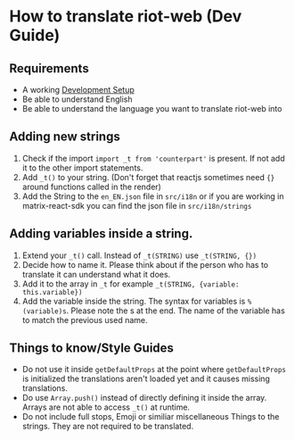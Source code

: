# How to translate riot-web (Dev Guide)

## Requirements

- A working [Development Setup](../../#setting-up-a-dev-environment)
- Be able to understand English
- Be able to understand the language you want to translate riot-web into

## Adding new strings

1. Check if the import ``import _t from 'counterpart'`` is present. If not add it to the other import statements.
2. Add ``_t()`` to your string. (Don't forget that reactjs sometimes need ``{}`` around functions called in the render)
3. Add the String to the ``en_EN.json`` file in ``src/i18n`` or if you are working in matrix-react-sdk you can find the json file in ``src/i18n/strings``

## Adding variables inside a string.

1. Extend your ``_t()`` call. Instead of ``_t(STRING)`` use ``_t(STRING, {})``
2. Decide how to name it. Please think about if the person who has to translate it can understand what it does.
3. Add it to the array in ``_t`` for example ``_t(STRING, {variable: this.variable})``
4. Add the variable inside the string. The syntax for variables is ``%(variable)s``. Please note the s at the end. The name of the variable has to match the previous used name.

## Things to know/Style Guides

- Do not use it inside ``getDefaultProps`` at the point where ``getDefaultProps`` is initialized the translations aren't loaded yet and it causes missing translations.
- Do use ``Array.push()`` instead of directly defining it inside the array. Arrays are not able to access ``_t()`` at runtime.
- Do not include full stops, Emoji or similiar miscellaneous Things to the strings. They are not required to be translated.
